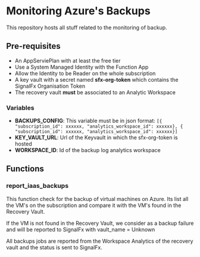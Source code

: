 # Monitoring Azure's Backups

This repository hosts all stuff related to the monitoring of backup.

## Pre-requisites

  * An AppServiePlan with at least the free tier
  * Use a System Managed Identity with the Function App
  * Allow the Identity to be Reader on the whole subscription
  * A key vault with a secret named **sfx-org-token** which contains the SignalFx Organisation Token
  * The recovery vault **must** be associated to an Analytic Workspace

### Variables

  * **BACKUPS_CONFIG**: This variable must be in json format: `[{ "subscription_id": xxxxxx, "analytics_workspace_id": xxxxxx}, { "subscription_id": xxxxxx, "analytics_workspace_id": xxxxxx}]`
  * **KEY_VAULT_URL**: Url of the Keyvault in which the sfx-org-token is hosted
  * **WORKSPACE_ID**: Id of the backup log analytics workspace

## Functions
### report_iaas_backups

This function check for the backup of virtual machines on Azure. Its list all the VM's on the subscription and compare it with the VM's found in the Recovery Vault.

If the VM is not found in the Recovery Vault, we consider as a backup failure and will be reported to SignalFx with vault_name = Unknown

All backups jobs are reported from the Workspace Analytics of the recovery vault and the status is sent to SignalFx.


  

  